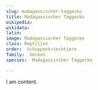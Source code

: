 ```yaml
---
slug: madagassischer-taggecko
title: Madagassischer Taggecko
wikipedia: 
wikidata: 
latin:
image: Madagassischer Taggecko
class: Reptilien
order:  Schuppenkriechtiere
family:  Geckos
species:  Madagassischer Taggecko

---
```


I am content.
